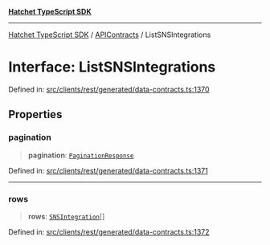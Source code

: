 [**Hatchet TypeScript SDK**](../../../../README.md)

***

[Hatchet TypeScript SDK](../../../../README.md) / [APIContracts](../README.md) / ListSNSIntegrations

# Interface: ListSNSIntegrations

Defined in: [src/clients/rest/generated/data-contracts.ts:1370](https://github.com/hatchet-dev/hatchet/blob/0288a24f2e9f14787135b399bd47182f4d1260d9/sdks/typescript/src/clients/rest/generated/data-contracts.ts#L1370)

## Properties

### pagination

> **pagination**: [`PaginationResponse`](PaginationResponse.md)

Defined in: [src/clients/rest/generated/data-contracts.ts:1371](https://github.com/hatchet-dev/hatchet/blob/0288a24f2e9f14787135b399bd47182f4d1260d9/sdks/typescript/src/clients/rest/generated/data-contracts.ts#L1371)

***

### rows

> **rows**: [`SNSIntegration`](SNSIntegration.md)[]

Defined in: [src/clients/rest/generated/data-contracts.ts:1372](https://github.com/hatchet-dev/hatchet/blob/0288a24f2e9f14787135b399bd47182f4d1260d9/sdks/typescript/src/clients/rest/generated/data-contracts.ts#L1372)
